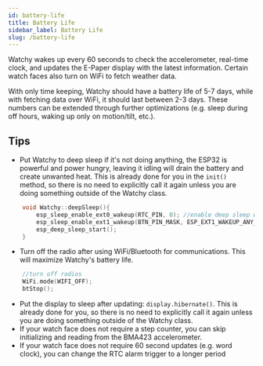 ```yaml
---
id: battery-life
title: Battery Life
sidebar_label: Battery Life
slug: /battery-life
---
```


Watchy wakes up every 60 seconds to check the accelerometer, real-time clock, and updates the E-Paper display with the latest information. Certain watch faces also turn on WiFi to fetch weather data.

With only time keeping, Watchy should have a battery life of 5-7 days, while with fetching data over WiFi, it should last between 2-3 days. These numbers can be extended through further optimizations (e.g. sleep during off hours, waking up only on motion/tilt, etc.).

## Tips

- Put Watchy to deep sleep if it's not doing anything, the ESP32 is powerful and power hungry, leaving it idling will drain the battery and create unwanted heat. This is already done for you in the ```init()``` method, so there is no need to explicitly call it again unless you are doing something outside of the Watchy class.
```cpp
    void Watchy::deepSleep(){
        esp_sleep_enable_ext0_wakeup(RTC_PIN, 0); //enable deep sleep wake on RTC interrupt
        esp_sleep_enable_ext1_wakeup(BTN_PIN_MASK, ESP_EXT1_WAKEUP_ANY_HIGH); //enable deep sleep wake on button press
        esp_deep_sleep_start();
    }
```
- Turn off the radio after using WiFi/Bluetooth for communications. This will maximize Watchy's battery life.
```cpp
    //turn off radios
    WiFi.mode(WIFI_OFF);
    btStop();
```
- Put the display to sleep after updating: ```display.hibernate()```. This is already done for you, so there is no need to explicitly call it again unless you are doing something outside of the Watchy class.
- If your watch face does not require a step counter, you can skip initializing and reading from the BMA423 accelerometer.
- If your watch face does not require 60 second updates (e.g. word clock), you can change the RTC alarm trigger to a longer period